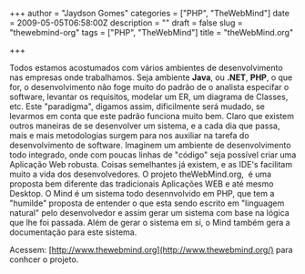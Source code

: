 +++
author = "Jaydson Gomes"
categories = ["PHP", "TheWebMind"]
date = 2009-05-05T06:58:00Z
description = ""
draft = false
slug = "thewebmind-org"
tags = ["PHP", "TheWebMind"]
title = "theWebMind.org"

+++

Todos estamos acostumados com vários ambientes de desenvolvimento nas empresas onde trabalhamos.
Seja ambiente **Java**, ou **.NET**, **PHP**, o que for, o desenvolvimento não foge muito do padrão de o analista especifar o software,
levantar os requisitos, modelar um ER, um diagrama de Classes, etc.
Este "paradigma", digamos assim, dificilmente será mudado, se levarmos em conta que este padrão funciona muito bem.
Claro que existem outros maneiras de se desenvolver um sistema, e a cada dia que passa, mais e mais metodologias surgem para nos auxiliar na tarefa do desenvolvimento de software.
Imaginem um ambiente de desenvolvimento todo integrado, onde com poucas linhas de "código" seja possível criar uma Aplicação Web robusta.
Coisas semelhantes já existem, e as IDE's facilitam muito a vida dos desenvolvedores.
O projeto theWebMind.org,  é uma proposta bem diferente das tradicionais Aplicações WEB e até mesmo Desktop.
O Mind é um sistema todo desennvolvido em PHP, que tem a "humilde" proposta de entender o que esta sendo escrito em "linguagem natural"
pelo desenvolvedor e assim gerar um sistema com base na lógica que lhe foi passada.
Além de gerar o sistema em si, o Mind também gera a documentação para este sistema.

Acessem: [http://www.thewebmind.org](http://www.thewebmind.org/) para conhcer o projeto.
